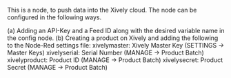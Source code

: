 This is a node, to push data into the Xively cloud. The node can be configured in the following ways.

(a) Adding an API-Key and a Feed ID along with the desired variable name in the config node.
(b) Creating a product on Xively and adding the following to the Node-Red settings file:
xivelymaster: Xively Master Key (SETTINGS -> Master Keys)
xivelyserial: Serial Number (MANAGE -> Product Batch)
xivelyproduct: Product ID (MANAGE -> Product Batch)
xivelysecret: Product Secret (MANAGE -> Product Batch)
